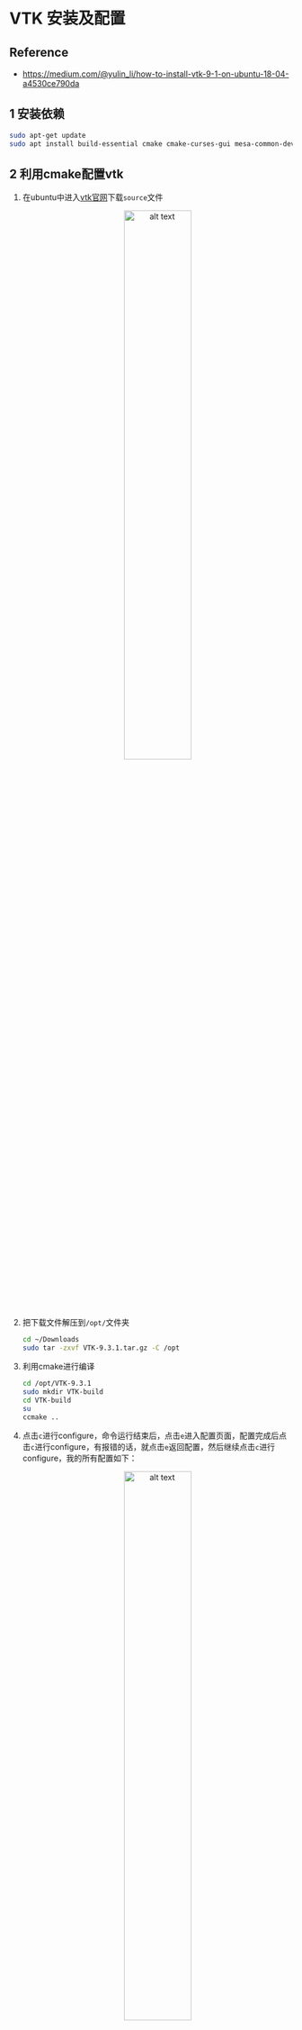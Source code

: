 # VTK 安装及配置

## Reference

- https://medium.com/@yulin_li/how-to-install-vtk-9-1-on-ubuntu-18-04-a4530ce790da


## 1 安装依赖

```bash
sudo apt-get update
sudo apt install build-essential cmake cmake-curses-gui mesa-common-dev mesa-utils freeglut3-dev git-core ninja-build libxcursor-dev libvulkan-dev doxygen graphviz
```

## 2 利用cmake配置vtk

1. 在ubuntu中进入[vtk官网](https://vtk.org/download/)下载`source`文件

    <div style="text-align: center;">
    <img src="image.png" alt="alt text" style="width:50%; height:auto;"></div>

2. 把下载文件解压到`/opt/`文件夹

    ```bash
    cd ~/Downloads
    sudo tar -zxvf VTK-9.3.1.tar.gz -C /opt
    ```

3. 利用cmake进行编译

    ```bash
    cd /opt/VTK-9.3.1
    sudo mkdir VTK-build
    cd VTK-build
    su
    ccmake ..
    ```
    
4. 点击`c`进行configure，命令运行结束后，点击`e`进入配置页面，配置完成后点击`c`进行configure，有报错的话，就点击`e`返回配置，然后继续点击`c`进行configure，我的所有配置如下：

    <div style="text-align: center;">
    <img src="image-8.png" alt="alt text" style="width:50%; height:auto;"></div>

    <div style="text-align: center;">
    <img src="image-9.png" alt="alt text" style="width:50%; height:auto;"></div>

    <div style="text-align: center;">
    <img src="image-10.png" alt="alt text" style="width:50%; height:auto;"></div>

    <div style="text-align: center;">
    <img src="image-11.png" alt="alt text" style="width:50%; height:auto;"></div>

7. 配置成功后，会返回到配置界面，再次点击`c`，然后点击`g`进行generate，完成配置.
    
## 3 编译并安装VTK

1. 运行代码：

    ```bash
    cd /opt/VTK-9.3.1/VTK-build
    su
    make -j$(nproc)
    make DoxygenDoc
    make install
    ```

## 4 配置环境变量

1. 打开终端，输入以下命令打开环境变量配置文件. 

    ```bash
    sudo vim /etc/profile
    ```

2. 在配置文件最后一行添加以下代码，以个人的qt安装路径为准：

    ```bash
    export VTK_DIR="/opt/VTK-9.3.1/VTK-build/"
    ```

3. 修改成功后，输入以下命令使其生效即可.
    ```bash
    sudo -s
    source /etc/profile
    ```


## 5 测试

1. 进入[官网examples界面](https://examples.vtk.org/site/Cxx/)，选择[Hello World](https://examples.vtk.org/site/Cxx/GeometricObjects/CylinderExample/)的代码

2. 在ubuntu内新建`codes`，并新建cxx文件

    ```bash
    cd ~/Documents
    mkdir codes
    cd codes 
    mkdir vtk-examples
    cd vtk-examples
    mkdir GeometricObjects
    cd GeomertricObjects
    mkdir CylinderExample
    vim CylinderExample.cxx
    ```
3. 编辑cxx文件，点击`esc`，输入`:wq`

    ```c++
    // CylinderExample.cxx
    #include <vtkActor.h>
    #include <vtkCamera.h>
    #include <vtkCylinderSource.h>
    #include <vtkNamedColors.h>
    #include <vtkNew.h>
    #include <vtkPolyDataMapper.h>
    #include <vtkProperty.h>
    #include <vtkRenderWindow.h>
    #include <vtkRenderWindowInteractor.h>
    #include <vtkRenderer.h>

    #include <array>

    int main(int, char*[])
    {
    vtkNew<vtkNamedColors> colors;

    // Set the background color.
    std::array<unsigned char, 4> bkg {26, 51, 102, 255};
    colors->SetColor("BkgColor", bkg.data());

    // This creates a polygonal cylinder model with eight circumferential facets
    // (i.e, in practice an octagonal prism).
    vtkNew<vtkCylinderSource> cylinder;
    cylinder->SetResolution(8);

    // The mapper is responsible for pushing the geometry into the graphics
    // library. It may also do color mapping, if scalars or other attributes are
    // defined.
    vtkNew<vtkPolyDataMapper> cylinderMapper;
    cylinderMapper->SetInputConnection(cylinder->GetOutputPort());

    // The actor is a grouping mechanism: besides the geometry (mapper), it
    // also has a property, transformation matrix, and/or texture map.
    // Here we set its color and rotate it around the X and Y axes.
    vtkNew<vtkActor> cylinderActor;
    cylinderActor->SetMapper(cylinderMapper);
    cylinderActor->GetProperty()->SetColor(
        colors->GetColor4d("Tomato").GetData());
    cylinderActor->RotateX(30.0);
    cylinderActor->RotateY(-45.0);

    // The renderer generates the image
    // which is then displayed on the render window.
    // It can be thought of as a scene to which the actor is added
    vtkNew<vtkRenderer> renderer;
    renderer->AddActor(cylinderActor);
    renderer->SetBackground(colors->GetColor3d("BkgColor").GetData());
    // Zoom in a little by accessing the camera and invoking its "Zoom" method.
    renderer->ResetCamera();
    renderer->GetActiveCamera()->Zoom(1.5);

    // The render window is the actual GUI window
    // that appears on the computer screen
    vtkNew<vtkRenderWindow> renderWindow;
    renderWindow->SetSize(300, 300);
    renderWindow->AddRenderer(renderer);
    renderWindow->SetWindowName("Cylinder");

    // The render window interactor captures mouse events
    // and will perform appropriate camera or actor manipulation
    // depending on the nature of the events.
    vtkNew<vtkRenderWindowInteractor> renderWindowInteractor;
    renderWindowInteractor->SetRenderWindow(renderWindow);

    // This starts the event loop and as a side effect causes an initial render.
    renderWindow->Render();
    renderWindowInteractor->Start();

    return EXIT_SUCCESS;
    }
    ```

4. 接着在同目录下新建一个`CMakeLists.txt`，编辑`CMakeLists.txt`文件代，点击`esc`，输入`:wq`

    ```bash
    cmake_minimum_required(VERSION 3.12 FATAL_ERROR)

    project(CylinderExample)

    find_package(VTK COMPONENTS 
    CommonColor
    CommonCore
    FiltersSources
    InteractionStyle
    RenderingContextOpenGL2
    RenderingCore
    RenderingFreeType
    RenderingGL2PSOpenGL2
    RenderingOpenGL2
    )

    if (NOT VTK_FOUND)
    message(FATAL_ERROR "CylinderExample: Unable to find the VTK build folder.")
    endif()

    # Prevent a "command line is too long" failure in Windows.
    set(CMAKE_NINJA_FORCE_RESPONSE_FILE "ON" CACHE BOOL "Force Ninja to use response files.")
    add_executable(CylinderExample MACOSX_BUNDLE CylinderExample.cxx )
    target_link_libraries(CylinderExample PRIVATE ${VTK_LIBRARIES}
    )
    # vtk_module_autoinit is needed
    vtk_module_autoinit(
    TARGETS CylinderExample
    MODULES ${VTK_LIBRARIES}
    )
    ```

5. 在同目录下新建一个`build`文件夹，并运行

    ```bash
    cd build
    cmake -DVTK_DIR:PATH=/opt/VTK-9.3.1/VTK_build ..
    make
    ./CylinderExample
    ```